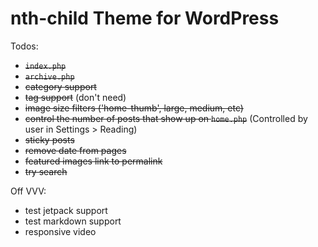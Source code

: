 # nth-child Theme for WordPress

Todos:

- <s>`index.php`</s>
- <s>`archive.php`</s>
- <s>category support</s>
- <s>tag support</s> (don't need)
- <s>image size filters ('home-thumb', large, medium, etc)</s>
- <s>control the number of posts that show up on `home.php`</s> (Controlled by user in Settings > Reading)
- <s>sticky posts</s>
- <s>remove date from pages</s>
- <s>featured images link to permalink</s>
- <s>try search</s>

Off VVV:

- test jetpack support
- test markdown support
- responsive video